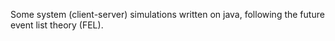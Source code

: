 Some system (client-server) simulations written on java, following the future event list theory (FEL).
